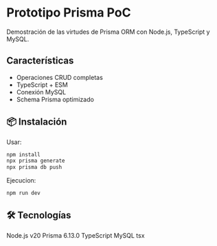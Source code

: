 # Prototipo Prisma PoC

Demostración de las virtudes de Prisma ORM con Node.js, TypeScript y MySQL.

## Características

-  Operaciones CRUD completas
-  TypeScript + ESM
-  Conexión MySQL
-  Schema Prisma optimizado

## 📦 Instalación
Usar:
```bash
npm install
npx prisma generate
npx prisma db push
```
Ejecucion:
```bash
npm run dev
```

## 🛠️ Tecnologías

Node.js v20
Prisma 6.13.0
TypeScript
MySQL
tsx
